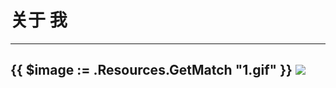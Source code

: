 # 关于 我


---
{{ $image := .Resources.GetMatch "1.gif" }}
<img src="{{ $image.RelPermalink }}" width="{{ $image.Width }}" height="{{ $image.Height }}">
---


